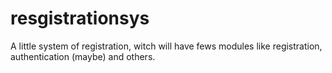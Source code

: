 # resgistrationsys
A little system of registration, witch will have fews modules like registration, authentication (maybe) and others.
